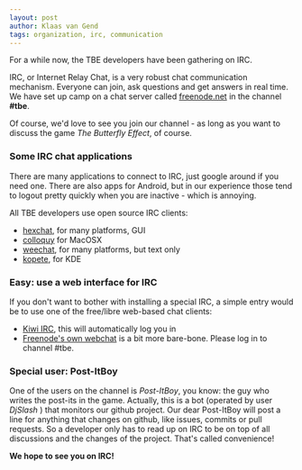 ```yaml
---
layout: post
author: Klaas van Gend
tags: organization, irc, communication
---
```


For a while now, the TBE developers have been gathering on IRC.

IRC, or Internet Relay Chat, is a very robust chat communication mechanism. Everyone can join, ask questions and get answers in real time. We have set up camp on a chat server called [freenode.net](freenode.net) in the channel **#tbe**.

Of course, we'd love to see you join our channel - as long as you want to discuss the game *The Butterfly Effect*, of course.

### Some IRC chat applications
There are many applications to connect to IRC, just google around if you need one. There are also apps for Android, but in our experience those tend to logout pretty quickly when you are inactive - which is annoying.

All TBE developers use open source IRC clients:

* [hexchat](https://hexchat.github.io/), for many platforms, GUI
* [colloquy](http://colloquy.info/) for MacOSX
* [weechat](https://weechat.org/), for many platforms, but text only
* [kopete](https://userbase.kde.org/Kopete), for KDE


### Easy: use a web interface for IRC
If you don't want to bother with installing a special IRC,
a simple entry would be to use one of the free/libre web-based chat clients:

* [Kiwi IRC](https://kiwiirc.com/client/irc.freenode.net/#tbe), this will automatically log you in
* [Freenode's own webchat](http://webchat.freenode.net/) is a bit more bare-bone. Please log in to channel #tbe.


### Special user: Post-ItBoy

One of the users on the channel is *Post-ItBoy*, you know: the guy who writes the post-its in the game.
Actually, this is a bot (operated by user *DjSlash* ) that monitors our github project. 
Our dear Post-ItBoy will post a line for anything that changes on github, like issues, commits or pull requests.
So a developer only has to read up on IRC to be on top of all discussions and the changes of the project. 
That's called convenience!



**We hope to see you on IRC!**
